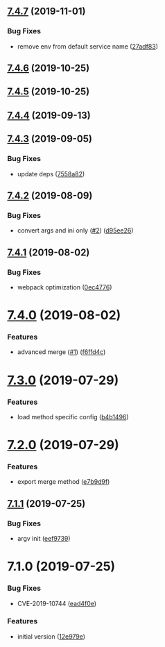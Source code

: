 ## [7.4.7](https://github.com/softwaregroup-bg/ut-config/compare/v7.4.6...v7.4.7) (2019-11-01)


### Bug Fixes

* remove env from default service name ([27adf83](https://github.com/softwaregroup-bg/ut-config/commit/27adf83))



## [7.4.6](https://github.com/softwaregroup-bg/ut-config/compare/v7.4.5...v7.4.6) (2019-10-25)



## [7.4.5](https://github.com/softwaregroup-bg/ut-config/compare/v7.4.4...v7.4.5) (2019-10-25)



## [7.4.4](https://github.com/softwaregroup-bg/ut-config/compare/v7.4.3...v7.4.4) (2019-09-13)



## [7.4.3](https://github.com/softwaregroup-bg/ut-config/compare/v7.4.2...v7.4.3) (2019-09-05)


### Bug Fixes

* update deps ([7558a82](https://github.com/softwaregroup-bg/ut-config/commit/7558a82))



## [7.4.2](https://github.com/softwaregroup-bg/ut-config/compare/v7.4.1...v7.4.2) (2019-08-09)


### Bug Fixes

* convert args and ini only ([#2](https://github.com/softwaregroup-bg/ut-config/issues/2)) ([d95ee26](https://github.com/softwaregroup-bg/ut-config/commit/d95ee26))



## [7.4.1](https://github.com/softwaregroup-bg/ut-config/compare/v7.4.0...v7.4.1) (2019-08-02)


### Bug Fixes

* webpack optimization ([0ec4776](https://github.com/softwaregroup-bg/ut-config/commit/0ec4776))



# [7.4.0](https://github.com/softwaregroup-bg/ut-config/compare/v7.3.0...v7.4.0) (2019-08-02)


### Features

* advanced merge ([#1](https://github.com/softwaregroup-bg/ut-config/issues/1)) ([f6ffd4c](https://github.com/softwaregroup-bg/ut-config/commit/f6ffd4c))



# [7.3.0](https://github.com/softwaregroup-bg/ut-config/compare/v7.2.0...v7.3.0) (2019-07-29)


### Features

* load method specific config ([b4b1496](https://github.com/softwaregroup-bg/ut-config/commit/b4b1496))



# [7.2.0](https://github.com/softwaregroup-bg/ut-config/compare/v7.1.1...v7.2.0) (2019-07-29)


### Features

* export merge method ([e7b9d9f](https://github.com/softwaregroup-bg/ut-config/commit/e7b9d9f))



## [7.1.1](https://github.com/softwaregroup-bg/ut-config/compare/v7.1.0...v7.1.1) (2019-07-25)


### Bug Fixes

* argv init ([eef9739](https://github.com/softwaregroup-bg/ut-config/commit/eef9739))



# 7.1.0 (2019-07-25)


### Bug Fixes

* CVE-2019-10744 ([ead4f0e](https://github.com/softwaregroup-bg/ut-config/commit/ead4f0e))


### Features

* initial version ([12e979e](https://github.com/softwaregroup-bg/ut-config/commit/12e979e))



